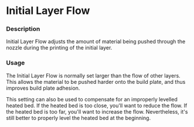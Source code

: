 Initial Layer Flow
====
### **Description**
Initial Layer Flow adjusts the amount of material being pushed through the nozzle during the printing of the initial layer.

### **Usage**
The Initial Layer Flow is normally set larger than the flow of other layers. This allows the material to be pushed harder onto the build plate, and thus improves build plate adhesion.

This setting can also be used to compensate for an improperly levelled heated bed. If the heated bed is too close, you'll want to reduce the flow. If the heated bed is too far, you'll want to increase the flow. Nevertheless, it's still better to properly level the heated bed at the beginning.

<!--本文术语：
Initial Layer Flow 起始层流量
-->
